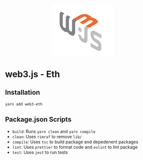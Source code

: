 <p align="center">
  <img src="../../assets/logo/web3js.jpg" width="200" alt="web3.js" />
</p>

# web3.js - Eth

## Installation

```bash
yarn add web3-eth
```

## Package.json Scripts

-   `build`: Runs `yarn clean` and `yarn compile`
-   `clean`: Uses `rimraf` to remove `lib/`
-   `compile`: Uses `tsc` to build package and depedenent packages
-   `lint`: Uses `prettier` to format code and `eslint` to lint package
-   `test`: Uses `jest` to run tests
